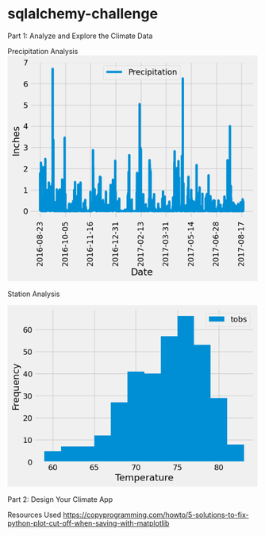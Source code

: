# sqlalchemy-challenge
Part 1: Analyze and Explore the Climate Data

Precipitation Analysis
![Alt text](<SurfsUp/Precipitation Analysis.png>)

Station Analysis 

![Alt text](<SurfsUp/Station Analysis.png>)

Part 2: Design Your Climate App


Resources Used 
https://copyprogramming.com/howto/5-solutions-to-fix-python-plot-cut-off-when-saving-with-matplotlib